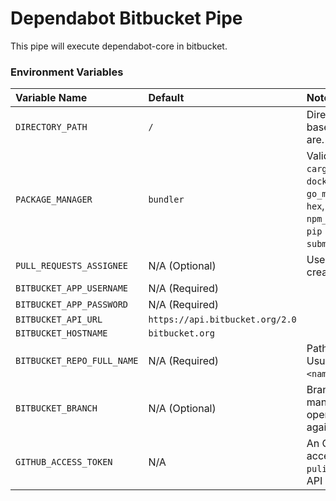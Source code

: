 # Dependabot Bitbucket Pipe
This pipe will execute dependabot-core in bitbucket. 

### Environment Variables
Variable Name             | Default          | Notes
:------------             | :--------------- | :----
`DIRECTORY_PATH `         | `/`              | Directory where the base dependency files are.
`PACKAGE_MANAGER`         | `bundler`        | Valid values: `bundler`, `cargo`, `composer`, `dep`, `docker`, `elm`,  `go_modules`, `gradle`, `hex`, `maven`, `npm_and_yarn`, `nuget`, `pip` (includes pipenv), `submodules`, `terraform`
`PULL_REQUESTS_ASSIGNEE`  | N/A (Optional) | User to assign to the created pull request.
`BITBUCKET_APP_USERNAME` | N/A (Required) | 
`BITBUCKET_APP_PASSWORD` | N/A (Required) | 
`BITBUCKET_API_URL`      | `https://api.bitbucket.org/2.0` |
`BITBUCKET_HOSTNAME`     | `bitbucket.org` |
`BITBUCKET_REPO_FULL_NAME`            | N/A (Required) | Path to repository. Usually in the format `<namespace>/<project>`.
`BITBUCKET_BRANCH         `         | N/A (Optional) | Branch to fetch manifest from and open pull requests against. D
`GITHUB_ACCESS_TOKEN` | N/A | An Github personal access token with the `pulic_repo` to increase API rate limits.
